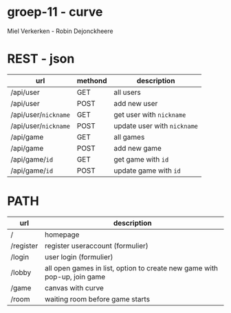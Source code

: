 # groep-11 - curve
Miel Verkerken - Robin Dejonckheere

# REST - json
url | methond | description
--- | --- | ---
/api/user | GET | all users
/api/user | POST | add new user
/api/user/`nickname` | GET | get user with `nickname`
/api/user/`nickname` | POST | update user with `nickname`
/api/game | GET | all games
/api/game | POST | add new game
/api/game/`id` | GET | get game with `id`
/api/game/`id` | POST | update game with `id`

# PATH
url | description
--- | ---
/ | homepage
/register | register useraccount (formulier)
/login | user login (formulier)
/lobby | all open games in list, option to create new game with pop-up, join game
/game | canvas with curve 
/room | waiting room before game starts
